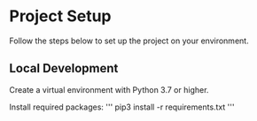 # Project Setup

Follow the steps below to set up the project on your environment.

## Local Development

Create a virtual environment with Python 3.7 or higher.

Install required packages:
'''
pip3 install -r requirements.txt
'''